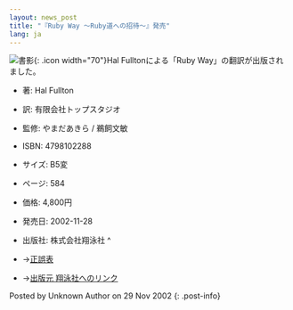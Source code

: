 ```yaml
---
layout: news_post
title: "『Ruby Way 〜Ruby道への招待〜』発売"
lang: ja
---
```


![書影](http://www.seshop.com/image/product/200211/102280.jpg){: .icon
width="70"}Hal Fulltonによる「Ruby Way」の翻訳が出版されました。

* 著: Hal Fullton
* 訳: 有限会社トップスタジオ
* 監修: やまだあきら / 鵜飼文敏
* ISBN: 4798102288
* サイズ: B5変
* ページ: 584
* 価格: 4,800円
* 発売日: 2002-11-28
* 出版社: 株式会社翔泳社
^

* →[正誤表][1]
* →[出版元 翔泳社へのリンク][2]

Posted by Unknown Author on 29 Nov 2002
{: .post-info}



[1]: http://www.shoeisha.com/book/errata/er_detail.asp?bid=1475&amp;printno=1&amp;pageno=all 
[2]: http://www.seshop.com/detail.asp?pid=3585 
